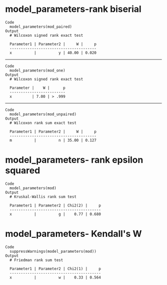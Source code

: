 # model_parameters-rank biserial

    Code
      model_parameters(mod_paired)
    Output
      # Wilcoxon signed rank exact test
      
      Parameter1 | Parameter2 |     W |     p
      ---------------------------------------
      x          |          y | 40.00 | 0.020

---

    Code
      model_parameters(mod_one)
    Output
      # Wilcoxon signed rank exact test
      
      Parameter |    W |      p
      -------------------------
      x         | 7.00 | > .999

---

    Code
      model_parameters(mod_unpaired)
    Output
      # Wilcoxon rank sum exact test
      
      Parameter1 | Parameter2 |     W |     p
      ---------------------------------------
      m          |          n | 35.00 | 0.127

# model_parameters- rank epsilon squared

    Code
      model_parameters(mod)
    Output
      # Kruskal-Wallis rank sum test
      
      Parameter1 | Parameter2 | Chi2(2) |     p
      -----------------------------------------
      x          |          g |    0.77 | 0.680

# model_parameters- Kendall's W

    Code
      suppressWarnings(model_parameters(mod))
    Output
      # Friedman rank sum test
      
      Parameter1 | Parameter2 | Chi2(1) |     p
      -----------------------------------------
      x          |          w |    0.33 | 0.564


